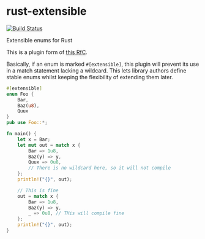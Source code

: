 # rust-extensible

[![Build Status](https://travis-ci.org/Manishearth/rust-extensible.svg)](https://travis-ci.org/Manishearth/rust-extensible)

Extensible enums for Rust

This is a plugin form of [this RfC](https://github.com/rust-lang/rfcs/pull/757).

Basically, if an enum is marked `#[extensible]`, this plugin will prevent its use in a match statement lacking a wildcard. This lets library authors define stable enums whilst
keeping the flexibility of extending them later.


```rust
#[extensible]
enum Foo {
    Bar,
    Baz(u8),
    Quux
}
pub use Foo::*;

fn main() {
    let x = Bar;
    let mut out = match x {
        Bar => 1u8,
        Baz(y) => y,
        Quux => 0u8, 
        // There is no wildcard here, so it will not compile
    };
    println!("{}", out);

    // This is fine
    out = match x {
        Bar => 1u8,
        Baz(y) => y,
        _ => 0u8, // THis will compile fine
    };
    println!("{}", out);
}
```